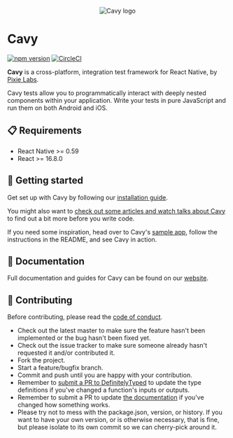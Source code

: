 <p align="center">
  <img src='https://cloud.githubusercontent.com/assets/126989/22546798/6cf18938-e936-11e6-933f-da756b9ee7b8.png' alt='Cavy logo' />
</p>

# Cavy

[![npm version](https://badge.fury.io/js/cavy.svg)](https://badge.fury.io/js/cavy) [![CircleCI](https://circleci.com/gh/pixielabs/cavy.svg?style=svg)](https://circleci.com/gh/pixielabs/cavy)

**Cavy** is a cross-platform, integration test framework for React Native, by
[Pixie Labs](http://pixielabs.io).

Cavy tests allow you to programmatically interact with deeply nested components
within your application. Write your tests in pure JavaScript and run them on
both Android and iOS.

## 📋 Requirements
- React Native >= 0.59
- React >= 16.8.0

## 👶 Getting started
Get set up with Cavy by following our
[installation guide](https://cavy.app/docs/getting-started/installing).

You might also want to [check out some articles and watch talks about Cavy](https://cavy.app/media)
to find out a bit more before you write code.

If you need some inspiration, head over to Cavy's
[sample app](/sample-app/CavyDirectory), follow the instructions in the README,
and see Cavy in action.

## 📘 Documentation
Full documentation and guides for Cavy can be found on our [website](https://cavy.app).

## 💯 Contributing
Before contributing, please read the [code of conduct](CODE_OF_CONDUCT.md).

- Check out the latest master to make sure the feature hasn't been implemented
  or the bug hasn't been fixed yet.
- Check out the issue tracker to make sure someone already hasn't requested it
  and/or contributed it.
- Fork the project.
- Start a feature/bugfix branch.
- Commit and push until you are happy with your contribution.
- Remember to [submit a PR to DefinitelyTyped][dt] to update the type
  definitions if you've changed a function's inputs or outputs.
- Remember to submit a PR to update [the documentation][cavyapp] if you've
  changed how something works.
- Please try not to mess with the package.json, version, or history. If you
  want to have your own version, or is otherwise necessary, that is fine, but
  please isolate to its own commit so we can cherry-pick around it.

[crna]: https://github.com/react-community/create-react-native-app
[cli]: https://github.com/pixielabs/cavy-cli
[dt]: https://github.com/DefinitelyTyped/DefinitelyTyped/tree/master/types/cavy
[cavyapp]: https://github.com/pixielabs/cavy-app

